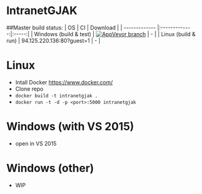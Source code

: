 # IntranetGJAK

##Master build status:
| OS | CI | Download |
| ------------- |:-------------:|:-----:|
| Windows (build & test) | [![AppVeyor branch](https://img.shields.io/appveyor/ci/j2ghz/intranetgjak/master.svg)](https://ci.appveyor.com/project/j2ghz/intranetgjak) | - |
| Linux (build & run) | 94.125.220.136:80?guest=1 | - |

# Linux
- Intall Docker https://www.docker.com/
- Clone repo
- `docker build -t intranetgjak .`
- `docker run -t -d -p <port>:5000 intranetgjak`

# Windows (with VS 2015)
- open in VS 2015

# Windows (other)
- WIP
